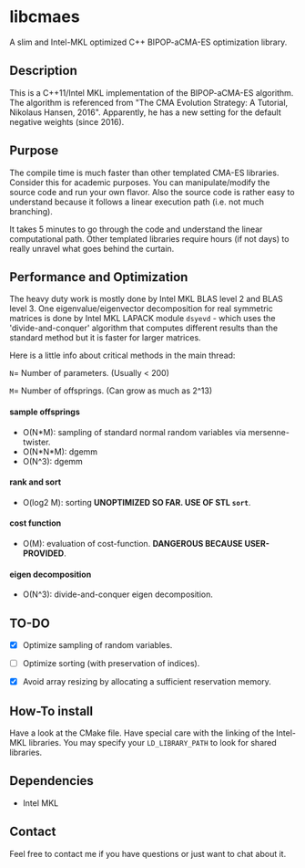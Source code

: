 # libcmaes

A slim and Intel-MKL optimized C++ BIPOP-aCMA-ES optimization library. 

## Description

This is a C++11/Intel MKL implementation of the BIPOP-aCMA-ES algorithm. The algorithm is referenced 
from "The CMA Evolution Strategy: A Tutorial, Nikolaus Hansen, 2016". Apparently, he has a new setting for the default 
negative weights (since 2016).

## Purpose

The compile time is much faster than other templated CMA-ES libraries. Consider this for academic purposes. You can manipulate/modify the source code and run your own flavor. Also the source code is rather easy to understand because it follows a linear execution path (i.e. not much branching).

It takes 5 minutes to go through the code and understand the linear computational path. 
Other templated libraries require hours (if not days) to really unravel what goes behind the curtain.

## Performance and Optimization
The heavy duty work is mostly done by Intel MKL BLAS level 2 and BLAS level 3. One eigenvalue/eigenvector decomposition for real symmetric matrices is done by Intel MKL LAPACK module ```dsyevd``` - which uses the 'divide-and-conquer' algorithm that computes different results than the standard method but it is faster for larger matrices.

Here is a little info about critical methods in the main thread:

```N```= Number of parameters. (Usually < 200)

```M```= Number of offsprings. (Can grow as much as 2^13)

#### sample offsprings

- O(N\*M): sampling of standard normal random variables via mersenne-twister.
- O(N\*N\*M): dgemm
- O(N^3): dgemm

#### rank and sort

- O(log2 M): sorting **UNOPTIMIZED SO FAR. USE OF STL ```sort```**.

#### cost function
- O(M): evaluation of cost-function. **DANGEROUS BECAUSE USER-PROVIDED**.

#### eigen decomposition
- O(N^3):  divide-and-conquer eigen decomposition.

## TO-DO
- [x] Optimize sampling of random variables.
- [ ] Optimize sorting (with preservation of indices).
- [x] Avoid array resizing by allocating a sufficient reservation memory.


## How-To install
Have a look at the CMake file. Have special care with the linking of the Intel-MKL libraries. You may specify your ```LD_LIBRARY_PATH``` to look for shared libraries.

## Dependencies
- Intel MKL

## Contact
Feel free to contact me if you have questions or just want to chat about it.

